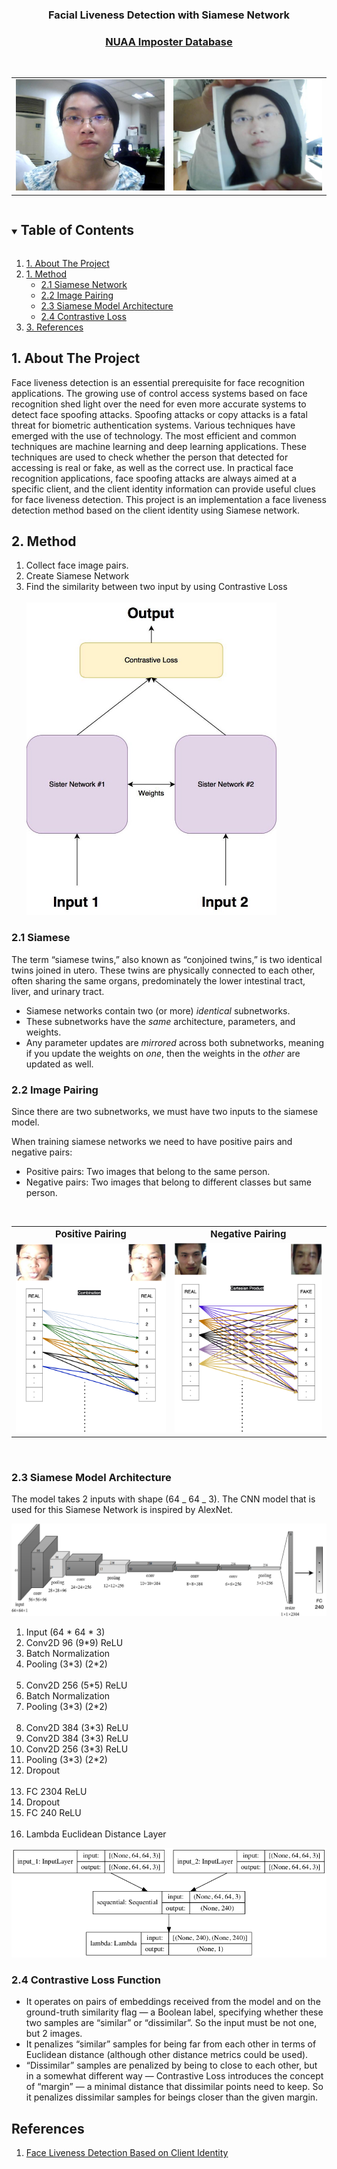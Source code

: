 <!-- PROJECT LOGO -->

<h3 align="center">Facial Liveness Detection with Siamese Network</h3>
<h3 align="center">
  <a href="http://parnec.nuaa.edu.cn/_upload/tpl/02/db/731/template731/pages/xtan/NUAAImposterDB_download.html">NUAA Imposter Database</a>
</h3>

<br />
<p align="center">
  
  <table cellspacing="0" cellpadding="0">
  <tr>
    <td><img src="images/example_real.jpg"></td>
    <td><img src="images/example_fake.jpg"></td>
  </tr>
</table>

<!-- TABLE OF CONTENTS -->
<details open="open">
  <summary><h2 style="display: inline-block">Table of Contents</h2></summary>
  <ol>
    <li>
      <a href="#about-the-project">1. About The Project</a>
    </li>
    <li>
      <a href="#method">1. Method</a>
      <ul>
        <li><a href="#siamese">2.1 Siamese Network</a></li>
        <li><a href="#image-pairing">2.2 Image Pairing</a></li>
        <li><a href="#model">2.3 Siamese Model Architecture</a></li>
        <li><a href="#contrastive-loss">2.4 Contrastive Loss</a></li>
      </ul>
    </li>
    <li><a href="#references">3. References</a></li>
  </ol>
</details>

<!-- ABOUT THE PROJECT -->
<h2 name="about-the-project">1. About The Project</h2>

Face liveness detection is an essential prerequisite for face recognition applications. The growing use of control access systems based on face recognition shed light over the need for even more accurate systems to detect face spoofing attacks. Spoofing attacks or copy attacks is a fatal threat for biometric authentication systems. Various techniques have emerged with the use of technology. The most efficient and common techniques are machine learning and deep learning applications. These techniques are used to check whether the person that detected for accessing is real or fake, as well as the correct use. In practical face recognition applications, face spoofing attacks are always aimed at a specific client, and the client identity information can provide useful clues for face liveness detection. This project is an implementation a face liveness detection method based on the client identity using Siamese network.

<!-- Method -->
<h2 name="method">2. Method</h2>

<ol>
<li>Collect face image pairs.</li>
<li>Create Siamese Network</li>
<li>Find the similarity between two input by using Contrastive Loss</li>
<br />
<img src="images/siamese-diagram.jpeg" alt="siamese-diagram" width="400" height="500">
</ol>

<h3 name="siamese">2.1 Siamese</h3>

The term “siamese twins,” also known as “conjoined twins,” is two identical twins joined in utero. These twins are physically connected to each other, often sharing the same organs, predominately the lower intestinal tract, liver, and urinary tract.

<ul>
<li>Siamese networks contain two (or more) <em>identical</em> subnetworks.</li>
<li>These subnetworks have the <em>same</em> architecture, parameters, and weights.</li>
<li>Any parameter updates are <em>mirrored</em> across both subnetworks, meaning if you update the weights on <em>one</em>, then the weights in the <em>other</em> are updated as well.</li>
</ul>

<h3 name="image-pairing">2.2 Image Pairing</h3>

Since there are two subnetworks, we must have two inputs to the siamese model.

When training siamese networks we need to have positive pairs and negative pairs:

<ul>
<li>Positive pairs: Two images that belong to the same person.</li>
<li>Negative pairs: Two images that belong to different classes but same person.</li>
</ul>

<br />

<table cellspacing="0" cellpadding="0">
  <tr>
     <td style="text-align:center; font-weight: bold; font-size:15px">Positive Pairing</td>
     <td style="text-align:center; font-weight: bold; font-size:15px">Negative Pairing</td>
  </tr>
  <tr>
    <td><img src="images/real-real_pairing.png"></td>
    <td><img src="images/real-fake_pairing.png"></td>
  </tr>
</table>

<br />

<h3 name="model">2.3 Siamese Model Architecture</h3>

The model takes 2 inputs with shape (64 _ 64 _ 3). The CNN model that is used for this Siamese Network is inspired by AlexNet.

<img src="images/model.png">

<ol>
<li>Input (64 * 64 * 3)</li>
<li>Conv2D 96 (9*9) ReLU</li>
<li>Batch Normalization</li>
<li>Pooling (3*3) (2*2)</li>
<br />
<li>Conv2D 256 (5*5) ReLU</li>
<li>Batch Normalization</li>
<li>Pooling (3*3) (2*2)</li>
<br />
<li>Conv2D 384 (3*3) ReLU</li>
<li>Conv2D 384 (3*3) ReLU</li>
<li>Conv2D 256 (3*3) ReLU</li>
<li>Pooling (3*3) (2*2)</li>
<li>Dropout</li>
<br />
<li>FC 2304 ReLU</li>
<li>Dropout</li>
<li>FC 240 ReLU</li>
<br />
<li>Lambda Euclidean Distance Layer</li>
</ol>

<img src="images/model_plot.png">

<h3 name="contrastive-loss"> 2.4 Contrastive Loss Function</h3>

<ul>
<li>It operates on pairs of embeddings received from the model and on the ground-truth similarity flag — a Boolean label, specifying whether these two samples are “similar” or “dissimilar”. So the input must be not one, but 2 images.</li>
<li>It penalizes “similar” samples for being far from each other in terms of Euclidean distance (although other distance metrics could be used).</li>
<li>“Dissimilar” samples are penalized by being to close to each other, but in a somewhat different way — Contrastive Loss introduces the concept of “margin” — a minimal distance that dissimilar points need to keep. So it penalizes dissimilar samples for beings closer than the given margin.</li>
</ul>

<!-- CONTRIBUTING -->
<h2 name="references"> References</h2>

1. [Face Liveness Detection	Based	on	Client	Identity](https://arxiv.org/pdf/1903.05369.pdf)
